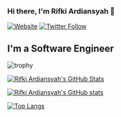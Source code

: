 
### Hi there, I'm Rifki Ardiansyah 👋

[![Website](https://img.shields.io/website?label=rifki.tech&style=for-the-badge&url=https://rifki.tech)](https://rifki.tech)
[![Twitter Follow](https://img.shields.io/twitter/follow/devtofy?color=1DA1F2&logo=twitter&style=for-the-badge)](https://twitter.com/devtofy)

## I'm a Software Engineer

[website]: https://rifki.tech
[twitter]: https://twitter.com/devtofy
[youtube]: https://www.youtube.com/channel/UCbtayp_D7-i-wZd3MsXjl6A
[instagram]: https://instagram.com/rifki.tech
[linkedin]: https://www.linkedin.com/in/rifki-ardiansyah-33b4a2185/

![trophy](https://github-profile-trophy.vercel.app/?username=slowy07&theme=radical)

[![Rifki Ardiansyah's GitHub Stats](http://github-readme-streak-stats.herokuapp.com?user=rifkiard&theme=radical)](https://github.com/rifkiard)

[![Rifki Ardiansyah's GitHub stats](https://github-readme-stats.vercel.app/api?username=rifkiard&show_icons=true&theme=radical)](https://github.com/rifkiard/)

[![Top Langs](https://github-readme-stats.vercel.app/api/top-langs/?username=rifkiard&theme=radical&hide=html,css,scss,blade,vue)](https://github.com/rifkiard)
